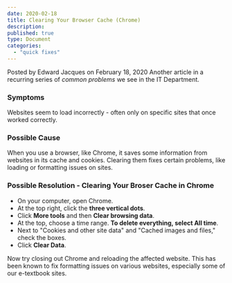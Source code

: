 ```yaml
---
date: 2020-02-18
title: Clearing Your Browser Cache (Chrome)
description:
published: true
type: Document
categories:
  - "quick fixes"
---
```

Posted by Edward Jacques on February 18, 2020
Another article in a recurring series of _common problems_ we see in the IT Department.

### Symptoms

Websites seem to load incorrectly - often only on specific sites that once worked correctly.

### Possible Cause
When you use a browser, like Chrome, it saves some information from websites in its cache and cookies. Clearing them fixes certain problems, like loading or formatting issues on sites.

### Possible Resolution - Clearing Your Broser Cache in Chrome

- On your computer, open Chrome.
- At the top right, click the **three vertical dots**.
- Click **More tools** and then **Clear browsing data**.
- At the top, choose a time range. **To delete everything, select All time**.
- Next to "Cookies and other site data" and "Cached images and files," check the boxes.
- Click **Clear Data**.

Now try closing out Chrome and reloading the affected website.  This has been known to fix formatting issues on various websites, especially some of our e-textbook sites.
